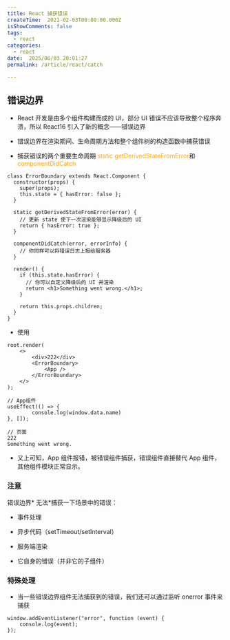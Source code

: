 ```yaml
---
title: React 捕获错误
createTime:  2021-02-03T00:00:00.000Z
isShowComments: false
tags:
  - react
categories:
  - react
date:  2025/06/03 20:01:27
permalink: /article/react/catch

---
```


## 错误边界

-   React 开发是由多个组件构建而成的 UI，部分 UI 错误不应该导致整个程序奔溃，所以 React16 引入了新的概念——错误边界

-   错误边界在渲染期间、生命周期方法和整个组件树的构造函数中捕获错误

-   捕获错误的两个重要生命周期<font color="orange"> static getDerivedStateFromError</font>和<font color="orange"> componentDidCatch </font>

```
class ErrorBoundary extends React.Component {
  constructor(props) {
    super(props);
    this.state = { hasError: false };
  }

  static getDerivedStateFromError(error) {
    // 更新 state 使下一次渲染能够显示降级后的 UI
    return { hasError: true };
  }

  componentDidCatch(error, errorInfo) {
    // 你同样可以将错误日志上报给服务器
  }

  render() {
    if (this.state.hasError) {
      // 你可以自定义降级后的 UI 并渲染
      return <h1>Something went wrong.</h1>;
    }

    return this.props.children;
  }
}
```

-   使用

```
root.render(
	<>
		<div>222</div>
		<ErrorBoundary>
			<App />
		</ErrorBoundary>
	</>
);

// App组件
useEffect(() => {
		console.log(window.data.name)
}, []);

// 页面
222
Something went wrong.
```

-   又上可知，App 组件报错，被错误组件捕获，错误组件直接替代 App 组件，其他组件模块正常显示。

### 注意

错误边界\* 无法\*捕获一下场景中的错误：

-   事件处理

-   异步代码（setTimeout/setInterval）

-   服务端渲染

-   它自身的错误（并非它的子组件）

### 特殊处理

-   当一些错误边界组件无法捕获到的错误，我们还可以通过监听 onerror 事件来捕获

```
window.addEventListener("error", function (event) {
    console.log(event);
});
```
